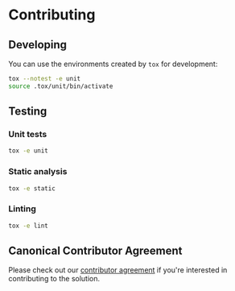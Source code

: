 # Contributing

## Developing

You can use the environments created by `tox` for development:

```bash
tox --notest -e unit
source .tox/unit/bin/activate
```

## Testing

### Unit tests

```bash
tox -e unit
```

### Static analysis

```bash
tox -e static
```

### Linting

```bash
tox -e lint
```
## Canonical Contributor Agreement

Please check out our [contributor agreement](https://ubuntu.com/legal/contributors) if you're interested in contributing to the solution.
